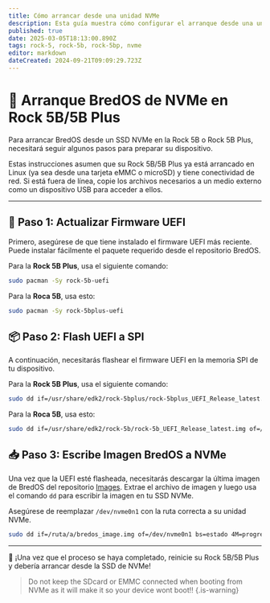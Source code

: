 ```yaml
---
title: Cómo arrancar desde una unidad NVMe
description: Esta guía muestra cómo configurar el arranque desde una unidad de NVMe
published: true
date: 2025-03-05T18:13:00.890Z
tags: rock-5, rock-5b, rock-5bp, nvme
editor: markdown
dateCreated: 2024-09-21T09:09:29.723Z
---
```


# 🚀 Arranque BredOS de NVMe en Rock 5B/5B Plus

Para arrancar BredOS desde un SSD NVMe en la Rock 5B o Rock 5B Plus, necesitará seguir algunos pasos para preparar su dispositivo.

Estas instrucciones asumen que su Rock 5B/5B Plus ya está arrancado en Linux (ya sea desde una tarjeta eMMC o microSD) y tiene conectividad de red. Si está fuera de línea, copie los archivos necesarios a un medio externo como un dispositivo USB para acceder a ellos.

---

## 🔄 Paso 1: Actualizar Firmware UEFI

Primero, asegúrese de que tiene instalado el firmware UEFI más reciente. Puede instalar fácilmente el paquete requerido desde el repositorio BredOS.

Para la **Rock 5B Plus**, usa el siguiente comando:

```bash
sudo pacman -Sy rock-5b-uefi
```

Para la **Roca 5B**, usa esto:

```bash
sudo pacman -Sy rock-5bplus-uefi
```

## 📦 Paso 2: Flash UEFI a SPI

A continuación, necesitarás flashear el firmware UEFI en la memoria SPI de tu dispositivo.

Para la **Rock 5B Plus**, usa el siguiente comando:

```bash
sudo dd if=/usr/share/edk2/rock-5bplus/rock-5bplus_UEFI_Release_latest.img of=/dev/mtdblock0 bs=512 skip=64 seek=64 conv=notrunc
```

Para la **Roca 5B**, usa esto:

```bash
sudo dd if=/usr/share/edk2/rock-5b/rock-5b_UEFI_Release_latest.img of=/dev/mtdblock0 bs=512 skip=64 seek=64 conv=notrunc
```

## 📥 Paso 3: Escribe Imagen BredOS a NVMe

Una vez que la UEFI esté flasheada, necesitarás descargar la última imagen de BredOS del repositorio [Images](https://github.com/BredOS/images/releases). Extrae el archivo de imagen y luego usa el comando `dd` para escribir la imagen en tu SSD NVMe.

Asegúrese de reemplazar `/dev/nvme0n1` con la ruta correcta a su unidad NVMe.

```bash
sudo dd if=/ruta/a/bredos_image.img of=/dev/nvme0n1 bs=estado 4M=progreso
```

---

🎉 ¡Una vez que el proceso se haya completado, reinicie su Rock 5B/5B Plus y debería arrancar desde la SSD de NVMe!

> Do not keep the SDcard or EMMC connected when booting from NVMe as it will make it so your device wont boot!!
> {.is-warning}

